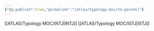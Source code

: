 ```yaml
---
{"dg-publish":true,"permalink":"/atlas/typology-moc/te-parent/"}
---
```



[[ATLAS/Typology MOC/INTJ\|INTJ]]
[[ATLAS/Typology MOC/ISTJ\|ISTJ]]
